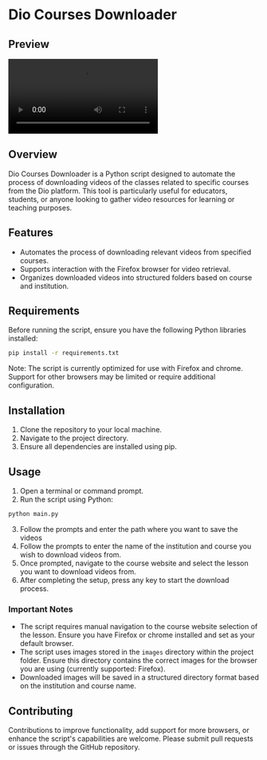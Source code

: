 # Dio Courses Downloader

## Preview
![Watch the demonstration](D:\PROGRAMACAO\Python\Dio_courses_downloader\Project_Demonstration.mp4)


## Overview

Dio Courses Downloader is a Python script designed to automate the process of downloading videos of the classes related to specific courses from the Dio platform. This tool is particularly useful for educators, students, or anyone looking to gather video resources for learning or teaching purposes. 

## Features

- Automates the process of downloading relevant videos from specified courses.
- Supports interaction with the Firefox browser for video retrieval.
- Organizes downloaded videos into structured folders based on course and institution.

## Requirements

Before running the script, ensure you have the following Python libraries installed:

```bash
pip install -r requirements.txt
```

Note: The script is currently optimized for use with Firefox and chrome. Support for other browsers may be limited or require additional configuration.

## Installation

1. Clone the repository to your local machine.
2. Navigate to the project directory.
3. Ensure all dependencies are installed using pip.

## Usage

1. Open a terminal or command prompt.
2. Run the script using Python:

```bash
python main.py
```

3. Follow the prompts and enter the path where you want to save the videos
4. Follow the prompts to enter the name of the institution and course you wish to download videos from.
5. Once prompted, navigate to the course website and select the lesson you want to download videos from.
6. After completing the setup, press any key to start the download process.

### Important Notes

- The script requires manual navigation to the course website selection of the lesson. Ensure you have Firefox or chrome installed and set as your default browser.
- The script uses images stored in the `images` directory within the project folder. Ensure this directory contains the correct images for the browser you are using (currently supported: Firefox).
- Downloaded images will be saved in a structured directory format based on the institution and course name.

## Contributing

Contributions to improve functionality, add support for more browsers, or enhance the script's capabilities are welcome. Please submit pull requests or issues through the GitHub repository.